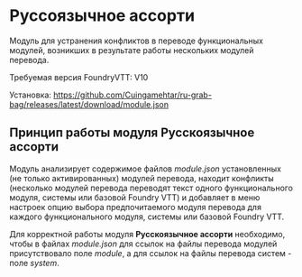 # Руссоязычное ассорти

Модуль для устранения конфликтов в переводе функциональных модулей, возникших в результате работы нескольких модулей перевода.

Требуемая версия FoundryVTT: V10

Установка: https://github.com/Cuingamehtar/ru-grab-bag/releases/latest/download/module.json


## Принцип работы модуля **Русскоязычное ассорти**
Модуль анализирует содержимое файлов _module.json_ установленных (не только активированных) модулей перевода, находит конфликты (несколько модулей перевода переводят текст одного функционального модуля, системы или базовой Foundry VTT) и добавляет в меню настроек опцию выбора предпочитаемого модуля перевода для каждого функционального модуля, системы или базовой Foundry VTT.

Для корректной работы модуля **Русскоязычное ассорти** необходимо, чтобы в файлах _module.json_ для ссылок на файлы перевода модулей присутствовало поле _module_, а для ссылок на файлы перевода систем - поле _system_.

